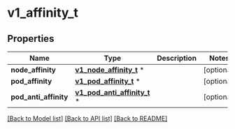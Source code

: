 # v1_affinity_t

## Properties
Name | Type | Description | Notes
------------ | ------------- | ------------- | -------------
**node_affinity** | [**v1_node_affinity_t**](v1_node_affinity.md) \* |  | [optional] 
**pod_affinity** | [**v1_pod_affinity_t**](v1_pod_affinity.md) \* |  | [optional] 
**pod_anti_affinity** | [**v1_pod_anti_affinity_t**](v1_pod_anti_affinity.md) \* |  | [optional] 

[[Back to Model list]](../README.md#documentation-for-models) [[Back to API list]](../README.md#documentation-for-api-endpoints) [[Back to README]](../README.md)


